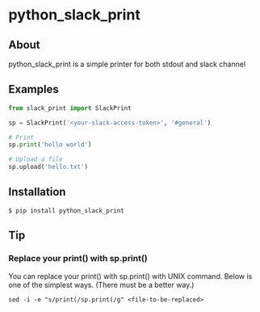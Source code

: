 # python_slack_print

## About

python_slack_print is a simple printer for both stdout and slack channel

## Examples

```python
from slack_print import SlackPrint

sp = SlackPrint('<your-slack-access-token>', '#general')

# Print
sp.print('hello world')

# Upload a file
sp.upload('hello.txt')
```

## Installation

```
$ pip install python_slack_print
```

## Tip

### Replace your print() with sp.print()

You can replace your print() with sp.print() with UNIX command.
Below is one of the simplest ways. (There must be a better way.)
 
```
sed -i -e "s/print(/sp.print(/g" <file-to-be-replaced>
```
